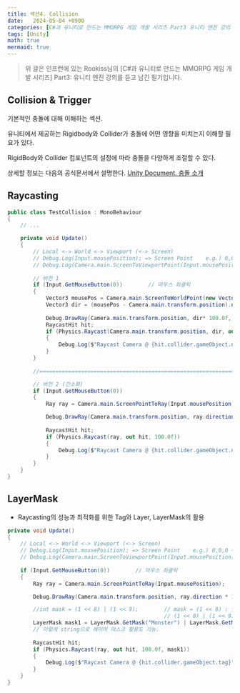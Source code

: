```yaml
---
title: 섹션4. Collision
date:   2024-05-04 +0900
categories: [C#과 유니티로 만드는 MMORPG 게임 개발 시리즈 Part3 유니티 엔진 강의 필기]
tags: [Unity]
math: true
mermaid: true
---
```


> 위 글은 인프런에 있는 Rookiss님의 [C#과 유니티로 만드는 MMORPG 게임 개발 시리즈] Part3: 유니티 엔진 강의를 듣고 남긴 필기입니다.

## Collision & Trigger

기본적인 충돌에 대해 이해하는 섹션.

유니티에서 제공하는 Rigidbody와 Collider가 충돌에 어떤 영향을 미치는지 이해할 필요가 있다.

RigidBody와 Collider 컴포넌트의 설정에 따라 충돌을 다양하게 조절할 수 있다. 

상세할 정보는 다음의 공식문서에서 설명한다. [Unity Document. 충돌 소개](https://docs.unity3d.com/kr/current/Manual/CollidersOverview.html)

## Raycasting

```cs
public class TestCollision : MonoBehaviour
{
    // ...

    private void Update()
    {
        // Local <-> World <-> Viewport (<-> Screen) 
        // Debug.Log(Input.mousePosition); => Screen Point    e.g.) 0,0,0 ~ 1920, 1080, 0
        // Debug.Log(Camera.main.ScreenToViewportPoint(Input.mousePosition));      // => ViewPort Point    e.g.) 0.0, 0.0, 0.0 ~ 1.0, 1.0, 0.0
        
        // 버전 1
        if (Input.GetMouseButton(0))        // 마우스 좌클릭
        {
            Vector3 mousePos = Camera.main.ScreenToWorldPoint(new Vector3(Input.mousePosition.x, Input.mousePosition.y, Camera.main.nearClipPlane));
            Vector3 dir = (mousePos - Camera.main.transform.position).normalized;
        
            Debug.DrawRay(Camera.main.transform.position, dir* 100.0f, Color.red,1.0f);
            RaycastHit hit;
            if (Physics.Raycast(Camera.main.transform.position, dir, out hit, 100.0f))
            {
                Debug.Log($"Raycast Camera @ {hit.collider.gameObject.name}");
            }
        }
        
        //====================================================================================

        // 버전 2 (간소화)
        if (Input.GetMouseButton(0))
        {
            Ray ray = Camera.main.ScreenPointToRay(Input.mousePosition);

            Debug.DrawRay(Camera.main.transform.position, ray.direction * 100.0f, Color.red,1.0f);
            
            RaycastHit hit;
            if (Physics.Raycast(ray, out hit, 100.0f))
            {
                Debug.Log($"Raycast Camera @ {hit.collider.gameObject.name}");
            }
        }
    }
}
```

## LayerMask

- Raycasting의 성능과 최적화를 위한 Tag와 Layer, LayerMask의 활용

```csharp
private void Update()
{
    // Local <-> World <-> Viewport (<-> Screen) 
    // Debug.Log(Input.mousePosition); => Screen Point    e.g.) 0,0,0 ~ 1920, 1080, 0
    // Debug.Log(Camera.main.ScreenToViewportPoint(Input.mousePosition));      // => ViewPort Point    e.g.) 0.0, 0.0, 0.0 ~ 1.0, 1.0, 0.0
    
    if (Input.GetMouseButton(0))        // 마우스 좌클릭
    {
        Ray ray = Camera.main.ScreenPointToRay(Input.mousePosition);

        Debug.DrawRay(Camera.main.transform.position, ray.direction * 100.0f, Color.red,1.0f);

        //int mask = (1 << 8) | (1 << 9);        // mask = (1 << 8) : 숫자 1을 왼쪽으로 8번 밀어서(shift), 8번째 비트를 켜는 레이어 마스크.
                                                 // (1 << 8) | (1 << 9) : 9번째 비트도 함께 켜서, 이를 레이어 마스크로 활용.
        LayerMask mask1 = LayerMask.GetMask("Monster") | LayerMask.GetMask("Wall"); 
        // 이렇게 string으로 레이어 마스크 활용도 가능.
        
        RaycastHit hit;
        if (Physics.Raycast(ray, out hit, 100.0f, mask1))
        {
            Debug.Log($"Raycast Camera @ {hit.collider.gameObject.tag}");
        }
    }
}
```
